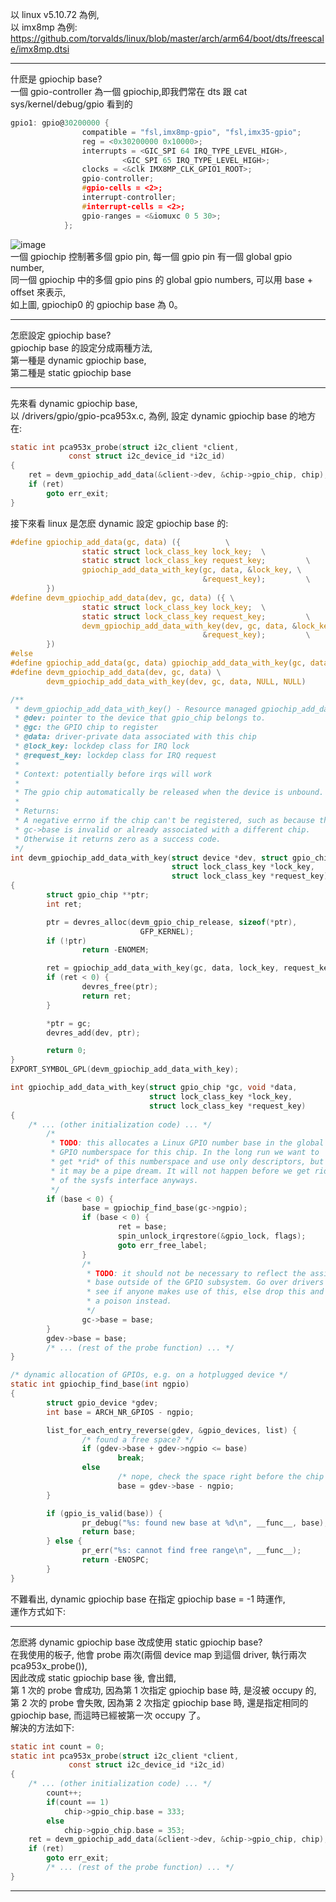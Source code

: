 以 linux v5.10.72 為例,  
以 imx8mp 為例: https://github.com/torvalds/linux/blob/master/arch/arm64/boot/dts/freescale/imx8mp.dtsi  

------------------------------------------------------------------------------------------------  
什麽是 gpiochip base?  
一個 gpio-controller 為一個 gpiochip,即我們常在 dts 跟 cat sys/kernel/debug/gpio 看到的  
```c
gpio1: gpio@30200000 {
				compatible = "fsl,imx8mp-gpio", "fsl,imx35-gpio";
				reg = <0x30200000 0x10000>;
				interrupts = <GIC_SPI 64 IRQ_TYPE_LEVEL_HIGH>,
					     <GIC_SPI 65 IRQ_TYPE_LEVEL_HIGH>;
				clocks = <&clk IMX8MP_CLK_GPIO1_ROOT>;
				gpio-controller;
				#gpio-cells = <2>;
				interrupt-controller;
				#interrupt-cells = <2>;
				gpio-ranges = <&iomuxc 0 5 30>;
			};
```
![image](https://github.com/OuO333333/jserv-linux-kernel-internals-study/assets/37506309/0bda6f34-0d9f-4751-b1f9-d10353baea65)  
一個 gpiochip 控制著多個 gpio pin,
每一個 gpio pin 有一個 global gpio number,  
同一個 gpiochip 中的多個 gpio pins 的 global gpio numbers, 可以用 base + offset 來表示,  
如上圖, gpiochip0 的 gpiochip base 為 0。  

------------------------------------------------------------------------------------------------  
怎麽設定 gpiochip base?  
gpiochip base 的設定分成兩種方法,  
第一種是 dynamic gpiochip base,  
第二種是 static gpiochip base  

------------------------------------------------------------------------------------------------  
先來看 dynamic gpiochip base,  
以 /drivers/gpio/gpio-pca953x.c, 為例,
設定 dynamic gpiochip base 的地方在:  
```c
static int pca953x_probe(struct i2c_client *client,
			 const struct i2c_device_id *i2c_id)
{
	ret = devm_gpiochip_add_data(&client->dev, &chip->gpio_chip, chip);
	if (ret)
		goto err_exit;
}
```
接下來看 linux 是怎麽 dynamic 設定 gpiochip base 的:  
```c
#define gpiochip_add_data(gc, data) ({          \
                static struct lock_class_key lock_key;  \
                static struct lock_class_key request_key;         \
                gpiochip_add_data_with_key(gc, data, &lock_key, \
                                           &request_key);         \
        })
#define devm_gpiochip_add_data(dev, gc, data) ({ \
                static struct lock_class_key lock_key;  \
                static struct lock_class_key request_key;         \
                devm_gpiochip_add_data_with_key(dev, gc, data, &lock_key, \
                                           &request_key);         \
        })
#else
#define gpiochip_add_data(gc, data) gpiochip_add_data_with_key(gc, data, NULL, NULL)
#define devm_gpiochip_add_data(dev, gc, data) \
        devm_gpiochip_add_data_with_key(dev, gc, data, NULL, NULL)

```
```c
/**
 * devm_gpiochip_add_data_with_key() - Resource managed gpiochip_add_data_with_key()
 * @dev: pointer to the device that gpio_chip belongs to.
 * @gc: the GPIO chip to register
 * @data: driver-private data associated with this chip
 * @lock_key: lockdep class for IRQ lock
 * @request_key: lockdep class for IRQ request
 *
 * Context: potentially before irqs will work
 *
 * The gpio chip automatically be released when the device is unbound.
 *
 * Returns:
 * A negative errno if the chip can't be registered, such as because the
 * gc->base is invalid or already associated with a different chip.
 * Otherwise it returns zero as a success code.
 */
int devm_gpiochip_add_data_with_key(struct device *dev, struct gpio_chip *gc, void *data,
                                    struct lock_class_key *lock_key,
                                    struct lock_class_key *request_key)
{
        struct gpio_chip **ptr;
        int ret;

        ptr = devres_alloc(devm_gpio_chip_release, sizeof(*ptr),
                             GFP_KERNEL);
        if (!ptr)
                return -ENOMEM;

        ret = gpiochip_add_data_with_key(gc, data, lock_key, request_key);
        if (ret < 0) {
                devres_free(ptr);
                return ret;     
        }

        *ptr = gc;            
        devres_add(dev, ptr);

        return 0;
}
EXPORT_SYMBOL_GPL(devm_gpiochip_add_data_with_key);

```
```c
int gpiochip_add_data_with_key(struct gpio_chip *gc, void *data,
                               struct lock_class_key *lock_key,
                               struct lock_class_key *request_key)
{
	/* ... (other initialization code) ... */
        /*
         * TODO: this allocates a Linux GPIO number base in the global
         * GPIO numberspace for this chip. In the long run we want to
         * get *rid* of this numberspace and use only descriptors, but
         * it may be a pipe dream. It will not happen before we get rid
         * of the sysfs interface anyways.
         */
        if (base < 0) {
                base = gpiochip_find_base(gc->ngpio);
                if (base < 0) {
                        ret = base;
                        spin_unlock_irqrestore(&gpio_lock, flags);
                        goto err_free_label;
                }
                /*
                 * TODO: it should not be necessary to reflect the assigned
                 * base outside of the GPIO subsystem. Go over drivers and
                 * see if anyone makes use of this, else drop this and assign
                 * a poison instead.
                 */
                gc->base = base;
        }
        gdev->base = base;
        /* ... (rest of the probe function) ... */
}
```
```c
/* dynamic allocation of GPIOs, e.g. on a hotplugged device */
static int gpiochip_find_base(int ngpio)
{
        struct gpio_device *gdev;
        int base = ARCH_NR_GPIOS - ngpio;

        list_for_each_entry_reverse(gdev, &gpio_devices, list) {
                /* found a free space? */
                if (gdev->base + gdev->ngpio <= base)
                        break;
                else
                        /* nope, check the space right before the chip */
                        base = gdev->base - ngpio;
        }

        if (gpio_is_valid(base)) {
                pr_debug("%s: found new base at %d\n", __func__, base);
                return base;
        } else {
                pr_err("%s: cannot find free range\n", __func__);
                return -ENOSPC;
        }
}
```

不難看出, dynamic gpiochip base 在指定 gpiochip base = -1 時運作,  
運作方式如下:  


------------------------------------------------------------------------------------------------
怎麽將 dynamic gpiochip base 改成使用 static gpiochip base?  
在我使用的板子, 他會 probe 兩次(兩個 device map 到這個 driver, 執行兩次 pca953x_probe()),  
因此改成 static gpiochip base 後, 會出錯,  
第 1 次的 probe 會成功, 因為第 1 次指定 gpiochip base 時, 是沒被 occupy 的,  
第 2 次的 probe 會失敗, 因為第 2 次指定 gpiochip base 時, 還是指定相同的 gpiochip base, 而這時已經被第一次 occupy 了。  
解決的方法如下:
```c
static int count = 0;
static int pca953x_probe(struct i2c_client *client,
			 const struct i2c_device_id *i2c_id)
{
	/* ... (other initialization code) ... */
        count++;
        if(count == 1)
            chip->gpio_chip.base = 333;
        else
            chip->gpio_chip.base = 353;
	ret = devm_gpiochip_add_data(&client->dev, &chip->gpio_chip, chip);
	if (ret)
		goto err_exit;
        /* ... (rest of the probe function) ... */
}
```

------------------------------------------------------------------------------------------------
